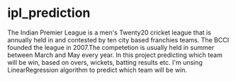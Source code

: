 # ipl_prediction
The Indian Premier League is a men's Twenty20 cricket league that is annually held in and contested by ten city based franchies teams. The BCCI founded the league in 2007.The competetion is usually held in summer between March and May every year. In this project predicting which team will be win, based on overs, wickets, batting results etc. I'm unsing LinearRegression algorithm to predict which team will be win.
